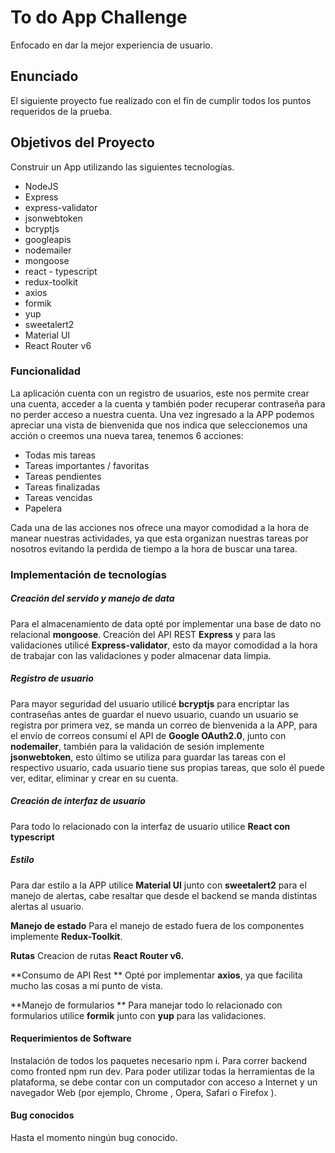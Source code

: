 # To do App Challenge

Enfocado en dar la mejor experiencia de usuario.

## Enunciado
El siguiente proyecto fue realizado con el fin de cumplir todos los puntos  requeridos de la prueba.

##  Objetivos del Proyecto
Construir un App utilizando las siguientes tecnologías.
- NodeJS
- Express
- express-validator
- jsonwebtoken
- bcryptjs
- googleapis
- nodemailer
- mongoose
- react - typescript
- redux-toolkit
- axios
- formik
- yup
- sweetalert2
- Material UI
-  React Router v6

### Funcionalidad
La aplicación cuenta con un registro de usuarios, este nos permite crear una cuenta, acceder a la cuenta y también poder recuperar contraseña para no perder acceso a nuestra cuenta.
Una vez ingresado a la APP podemos apreciar una vista de bienvenida que nos indica que seleccionemos una acción o creemos una nueva tarea, tenemos 6 acciones:

- Todas mis tareas
- Tareas importantes / favoritas 
- Tareas pendientes 
- Tareas finalizadas 
- Tareas vencidas 
- Papelera 

Cada una de las acciones nos ofrece una mayor comodidad a la hora de manear nuestras actividades, ya que esta organizan nuestras tareas por nosotros evitando la perdida de tiempo a la hora de buscar una tarea.

### Implementación de tecnologías

##### Creación del servido y manejo de data
Para el almacenamiento de data opté por implementar una base de dato no relacional **mongoose**. 
Creación del API REST **Express** y  para las validaciones utilicé **Express-validator**, esto da mayor comodidad a la hora de trabajar con las validaciones y poder almacenar data limpia.


##### Registro de usuario
Para mayor seguridad del usuario utilicé **bcryptjs** para encriptar las contraseñas antes de guardar el nuevo usuario, cuando un usuario se registra por primera vez, se manda un correo de bienvenida a la APP, para el envío de correos consumí el API de **Google OAuth2.0**, junto con **nodemailer**, también para la validación de sesión implemente **jsonwebtoken**, esto último se utiliza para guardar las tareas con el respectivo usuario, cada usuario tiene sus propias tareas, que solo él puede ver, editar, eliminar y crear en su cuenta.


##### Creación de interfaz de usuario 
Para todo lo relacionado con la interfaz de usuario utilice **React con typescript** 



##### **Estilo**
Para dar estilo a la APP utilice **Material UI** junto con **sweetalert2** para el manejo de alertas, cabe resaltar que desde el backend se manda distintas alertas al usuario.

**Manejo de estado**
Para el manejo de estado fuera de los componentes implemente **Redux-Toolkit**.

**Rutas**
Creacion de rutas **React Router v6.**

**Consumo de API Rest **
Opté por implementar **axios**, ya que facilita mucho las cosas a mi punto de vista.

**Manejo de formularios **
Para manejar todo lo relacionado con formularios utilice **formik** junto con **yup** para las validaciones.

#### Requerimientos de Software
Instalación de todos los paquetes necesario npm i.
Para correr backend como fronted   npm run dev.
Para poder utilizar todas la herramientas de la plataforma, se debe contar con un computador con acceso a Internet y un navegador Web (por ejemplo, Chrome , Opera, Safari o Firefox ).


#### Bug conocidos
Hasta el momento ningún bug conocido.
